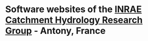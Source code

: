 # Software websites of the [INRAE Catchment Hydrology Research Group](https://webgr.inrae.fr/en/home/) - Antony, France

